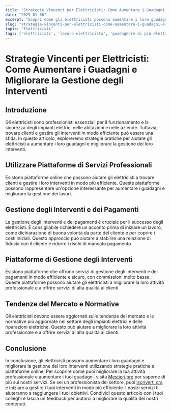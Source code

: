 ```yaml
---
title: "Strategie Vincenti per Elettricisti: Come Aumentare i Guadagni e Migliorare la Gestione degli Interventi"
date: "2025-01-06"
excerpt: "Scopri come gli elettricisti possono aumentare i loro guadagni e migliorare la gestione dei loro interventi con strategie pratiche e piattaforme online."
slug: "strategie-vincenti-per-elettricisti-come-aumentare-i-guadagni-e-migliorare-la-gestione-degli-interventi"
topic: "Elettricisti"
tags: ['elettricisti', 'lavoro elettricista', 'guadagnare di più elettricista', 'gestione interventi elettricista']
---
```

# Strategie Vincenti per Elettricisti: Come Aumentare i Guadagni e Migliorare la Gestione degli Interventi

## Introduzione

Gli elettricisti sono professionisti essenziali per il funzionamento e la sicurezza degli impianti elettrici nelle abitazioni e nelle aziende. Tuttavia, trovare clienti e gestire gli interventi in modo efficiente può essere una sfida. In questo articolo, esploreremo strategie pratiche per aiutare gli elettricisti a aumentare i loro guadagni e migliorare la gestione dei loro interventi.

## Utilizzare Piattaforme di Servizi Professionali

Esistono piattaforme online che possono aiutare gli elettricisti a trovare clienti e gestire i loro interventi in modo più efficiente. Queste piattaforme possono rappresentare un'opzione interessante per aumentare i guadagni e migliorare la gestione dei lavori.

## Gestione degli Interventi e dei Pagamenti

La gestione degli interventi e dei pagamenti è cruciale per il successo degli elettricisti. È consigliabile richiedere un acconto prima di iniziare un lavoro, come dichiarazione di buona volontà da parte del cliente e per coprire i costi iniziali. Questo approccio può aiutare a stabilire una relazione di fiducia con il cliente e ridurre i rischi di mancato pagamento.

## Piattaforme di Gestione degli Interventi

Esistono piattaforme che offrono servizi di gestione degli interventi e dei pagamenti in modo efficiente e sicuro, con commissioni molto basse. Queste piattaforme possono aiutare gli elettricisti a migliorare la loro attività professionale e a offrire servizi di alta qualità ai clienti.

## Tendenze del Mercato e Normative

Gli elettricisti devono essere aggiornati sulle tendenze del mercato e le normative più aggiornate nel settore degli impianti elettrici e delle riparazioni elettriche. Questo può aiutare a migliorare la loro attività professionale e a offrire servizi di alta qualità ai clienti.

## Conclusione

In conclusione, gli elettricisti possono aumentare i loro guadagni e migliorare la gestione dei loro interventi utilizzando strategie pratiche e piattaforme online. Per scoprire come puoi migliorare la tua attività professionale e aumentare i tuoi guadagni, visita [Mestieri.pro](https://mestieri.pro/info) per saperne di più sui nostri servizi. Se sei un professionista del settore, puoi [iscriverti ora](https://mestieri.pro/info) e iniziare a gestire i tuoi interventi in modo più efficiente. I nostri servizi ti aiuteranno a raggiungere i tuoi obiettivi. Condividi questo articolo con i tuoi colleghi e lascia un feedback per aiutarci a migliorare la qualità dei nostri contenuti.